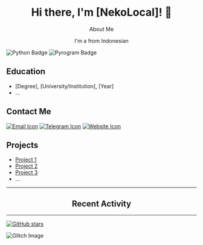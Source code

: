 <div align="center">
  <h1>Hi there, I'm [NekoLocal]! 👋</h1>
  <p>About Me</p>
  <p>I'm a from Indonesian</p>
</div>



![Python Badge](https://img.shields.io/badge/Python-Large-blue?style=for-the-badge)
![Pyrogram Badge](https://img.shields.io/badge/Pyrogram-Large-red?style=for-the-badge)

## Education
- [Degree], [University/Institution], [Year]
- ...

## Contact Me
[![Email Icon](https://img.shields.io/badge/Email-Click%20Here-red?style=for-the-badge&logo=mail)](mailto:yourname@example.com)
[![Telegram Icon](https://img.shields.io/badge/Telegram-Click%20Here-blue?style=for-the-badge&logo=telegram)](https://t.me/your_telegram_username)
[![Website Icon](https://img.shields.io/badge/Website-Click%20Here-green?style=for-the-badge&logo=web)](https://www.example.com)

## Projects
- [Project 1](link-to-project)
- [Project 2](link-to-project)
- [Project 3](link-to-project)
- ...

---

<div align="center">
  <h2>Recent Activity</h2>
  <!--START_SECTION:activity-->
  <!--END_SECTION:activity-->
</div>

---

[![GitHub stars](https://img.shields.io/github/stars/nekolocal?style=social)](https://github.com/nekolocal?tab=stars)



![Glitch Image](https://glitch-image.now.sh/IMAGE_URL)

